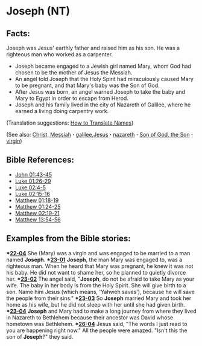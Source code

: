 # Joseph (NT) #

## Facts: ##

Joseph was Jesus' earthly father and raised him as his son. He was a righteous man who worked as a carpenter.

* Joseph became engaged to a Jewish girl named Mary, whom God had chosen to be the mother of Jesus the Messiah.
* An angel told Joseph that the Holy Spirit had miraculously caused Mary to be pregnant, and that Mary's baby was the Son of God.
* After Jesus was born, an angel warned Joseph to take the baby and Mary to Egypt in order to escape from Herod.
* Joseph and his family lived in the city of Nazareth of Galilee, where he earned a living doing carpentry work.

(Translation suggestions: [How to Translate Names](https://git.door43.org/Door43/en-ta-translate-vol1/src/master/content/translate_names.md))

(See also: [Christ, Messiah](../kt/christ.md) **·** [galilee](../other/galilee.md),[Jesus](../kt/jesus.md) **·** [nazareth](../other/nazareth.md) **·** [Son of God, the Son](../kt/sonofgod.md) **·** [virgin](../other/virgin.md))

## Bible References: ##

* [John 01:43-45](https://door43.org/en/bible/notes/jhn/01/43)
* [Luke 01:26-29](https://door43.org/en/bible/notes/luk/01/26)
* [Luke 02:4-5](https://door43.org/en/bible/notes/luk/02/04)
* [Luke 02:15-16](https://door43.org/en/bible/notes/luk/02/15)
* [Matthew 01:18-19](https://door43.org/en/bible/notes/mat/01/18)
* [Matthew 01:24-25](https://door43.org/en/bible/notes/mat/01/24)
* [Matthew 02:19-21](https://door43.org/en/bible/notes/mat/02/19)
* [Matthew 13:54-56](https://door43.org/en/bible/notes/mat/13/54)

## Examples from the Bible stories: ##

  __*[22-04](https://door43.org/en/obs/notes/frames/22-04)__ She (Mary) was a virgin and was engaged to be married to a man named __Joseph__.
  __*[23-01](https://door43.org/en/obs/notes/frames/23-01)__ __Joseph__, the man Mary was engaged to, was a righteous man. When he heard that Mary was pregnant, he knew it was not his baby. He did not want to shame her, so he planned to quietly divorce her.
  __*[23-02](https://door43.org/en/obs/notes/frames/23-02)__ The angel said, "__Joseph__, do not be afraid to take Mary as your wife. The baby in her body is from the Holy Spirit. She will give birth to a son. Name him Jesus (which means, 'Yahweh saves'), because he will save the people from their sins."
  __*[23-03](https://door43.org/en/obs/notes/frames/23-03)__ So __Joseph__ married Mary and took her home as his wife, but he did not sleep with her until she had given birth.
  __*[23-04](https://door43.org/en/obs/notes/frames/23-04)__ __Joseph__ and Mary had to make a long journey from where they lived in Nazareth to Bethlehem because their ancestor was David whose hometown was Bethlehem.
  __*[26-04](https://door43.org/en/obs/notes/frames/26-04)__ Jesus said, "The words I just read to you are happening right now." All the people were amazed. "Isn't this the son of __Joseph__?" they said.

